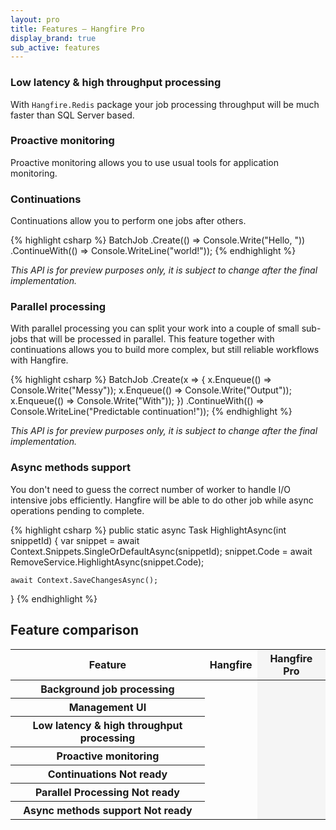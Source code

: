 ```yaml
---
layout: pro
title: Features – Hangfire Pro
display_brand: true
sub_active: features
---
```


### Low latency & high throughput processing

With `Hangfire.Redis` package your job processing throughput will be much faster than SQL Server based.

### Proactive monitoring

Proactive monitoring allows you to use usual tools for application monitoring.

### Continuations

Continuations allow you to perform one jobs after others.

{% highlight csharp %}
BatchJob
    .Create(() => Console.Write("Hello, "))
    .ContinueWith(() => Console.WriteLine("world!"));
{% endhighlight %}

*This API is for preview purposes only, it is subject to change after the final implementation.*

### Parallel processing

With parallel processing you can split your work into a couple of small sub-jobs that will be processed in parallel. This feature together with continuations allows you to build more complex, but still reliable workflows with Hangfire.

{% highlight csharp %}
BatchJob
    .Create(x =>
    {
        x.Enqueue(() => Console.Write("Messy"));
        x.Enqueue(() => Console.Write("Output"));
        x.Enqueue(() => Console.Write("With"));
    })
    .ContinueWith(() => Console.WriteLine("Predictable continuation!"));
{% endhighlight %}

*This API is for preview purposes only, it is subject to change after the final implementation.*

### Async methods support

You don't need to guess the correct number of worker to handle I/O intensive jobs efficiently. Hangfire will be able to do other job while async operations pending to complete.

{% highlight csharp %}
public static async Task HighlightAsync(int snippetId)
{
    var snippet = await Context.Snippets.SingleOrDefaultAsync(snippetId);
    snippet.Code = await RemoveService.HighlightAsync(snippet.Code);

    await Context.SaveChangesAsync();
}
{% endhighlight %}

## Feature comparison

<table class="table">
    <colgroup>
        <col>
        <col>
        <col style="background-color: #f5f5f5;">
    </colgroup>
    <thead>
        <tr>
            <th>Feature</th>
            <th>Hangfire</th>
            <th>Hangfire Pro</th>
        </tr>
    </thead>
    <tbody>
        <tr>
            <th>Background job processing</th>
            <td><i class="glyphicon glyphicon-ok"></i></td>
            <td><i class="glyphicon glyphicon-ok"></i></td>
        </tr>
        <tr>
            <th>Management UI</th>
            <td><i class="glyphicon glyphicon-ok"></i></td>
            <td><i class="glyphicon glyphicon-ok"></i></td>
        </tr>
        <tr>
            <th>Low latency &amp; high throughput processing</th>
            <td></td>
            <td><i class="glyphicon glyphicon-ok"></i></td>
        </tr>
        <tr>
            <th>Proactive monitoring</th>
            <td></td>
            <td><i class="glyphicon glyphicon-ok"></i></td>
        </tr>
        <tr>
            <th>Continuations <span class="label label-default">Not ready</span></th>
            <td></td>
            <td><i class="glyphicon glyphicon-cog" title="Under construction"></i></td>
        </tr>
        <tr>
            <th>Parallel Processing <span class="label label-default">Not ready</span></th>
            <td></td>
            <td><i class="glyphicon glyphicon-cog" title="Under construction"></i></td>
        </tr>
        <tr>
            <th>Async methods support <span class="label label-default">Not ready</span></th>
            <td></td>
            <td><i class="glyphicon glyphicon-cog" title="Under construction"></i></td>
        </tr>
    </tbody>
</table>